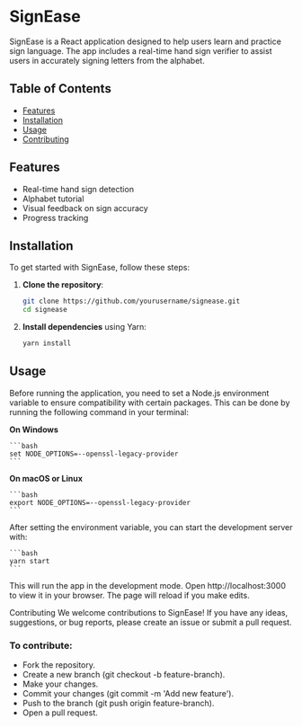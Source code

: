 # SignEase

SignEase is a React application designed to help users learn and practice sign language. The app includes a real-time hand sign verifier to assist users in accurately signing letters from the alphabet.

## Table of Contents

- [Features](#features)
- [Installation](#installation)
- [Usage](#usage)
- [Contributing](#contributing)

## Features

- Real-time hand sign detection
- Alphabet tutorial
- Visual feedback on sign accuracy
- Progress tracking


## Installation

To get started with SignEase, follow these steps:

1. **Clone the repository**:

    ```bash
    git clone https://github.com/yourusername/signease.git
    cd signease
    ```

2. **Install dependencies** using Yarn:

    ```bash
    yarn install
    ```

## Usage

Before running the application, you need to set a Node.js environment variable to ensure compatibility with certain packages. This can be done by running the following command in your terminal:

**On Windows**

    ```bash
    set NODE_OPTIONS=--openssl-legacy-provider
    ```
**On macOS or Linux**

    ```bash
    export NODE_OPTIONS=--openssl-legacy-provider
    ```

After setting the environment variable, you can start the development server with:

    ```bash
    yarn start
    ```

This will run the app in the development mode. Open http://localhost:3000 to view it in your browser. The page will reload if you make edits.

Contributing
We welcome contributions to SignEase! If you have any ideas, suggestions, or bug reports, please create an issue or submit a pull request.

### To contribute:

- Fork the repository.
- Create a new branch (git checkout -b feature-branch).
- Make your changes.
- Commit your changes (git commit -m 'Add new feature').
- Push to the branch (git push origin feature-branch).
- Open a pull request.
